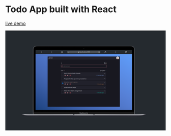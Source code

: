 # Todo App built with React

[live demo](https://jeron-todo.netlify.app)

![Screenshot](/public/screenshot.png)
